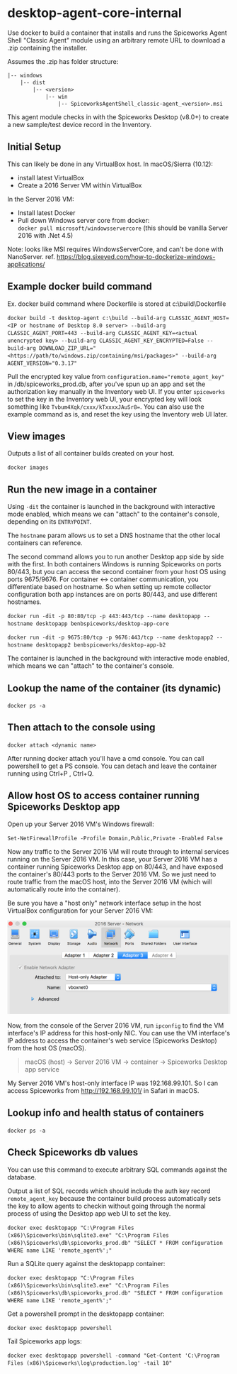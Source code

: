 # desktop-agent-core-internal

Use docker to build a container that installs and runs the Spiceworks Agent Shell "Classic Agent" module using an arbitrary remote URL to download a .zip containing the installer. 

Assumes the .zip has folder structure:

```
|-- windows
    |-- dist
        |-- <version>
            |-- win
                |-- SpiceworksAgentShell_classic-agent_<version>.msi
```

This agent module checks in with the Spiceworks Desktop (v8.0+) to create a new sample/test device record in the Inventory.

## Initial Setup
This can likely be done in any VirtualBox host. In macOS/Sierra (10.12):
  * install latest VirtualBox
  * Create a 2016 Server VM within VirtualBox

In the Server 2016 VM:
  * Install latest Docker
  * Pull down Windows server core from docker:  
  `docker pull microsoft/windowsservercore` (this should be vanilla Server 2016 with .Net 4.5)
 
Note: looks like MSI requires WindowsServerCore, and can't be done with NanoServer. 
ref. https://blog.sixeyed.com/how-to-dockerize-windows-applications/ 

## Example docker build command

Ex. docker build command where Dockerfile is stored at c:\build\Dockerfile

`docker build -t desktop-agent c:\build --build-arg CLASSIC_AGENT_HOST=<IP or hostname of Desktop 8.0 server> --build-arg CLASSIC_AGENT_PORT=443 --build-arg CLASSIC_AGENT_KEY=<actual unencrypted key> --build-arg CLASSIC_AGENT_KEY_ENCRYPTED=False --build-arg DOWNLOAD_ZIP_URL="<https://path/to/windows.zip/containing/msi/packages>" --build-arg AGENT_VERSION="0.3.17"`

Pull the encrypted key value from `configuration.name="remote_agent_key"` in /db/spiceworks_prod.db, after you've spun up an app and set the authorization key manually in the Inventory web UI. If you enter `spiceworks` to set the key in the Inventory web UI, your encrypted key will look something like `Tvbum4Xqk/cxxx/kTxxxxJAuSr8=`. You can also use the example command as is, and reset the key using the Inventory web UI later.

## View images

Outputs a list of all container builds created on your host.

`docker images`

## Run the new image in a container

Using `-dit` the container is launched in the background with interactive mode enabled, which means we can "attach" to the container's console, depending on its `ENTRYPOINT`.

The `hostname` param allows us to set a DNS hostname that the other local containers can reference. 

The second command allows you to run another Desktop app side by side with the first. In both containers Windows is running Spiceworks on ports 80/443, but you can access the second container from your host OS using ports 9675/9676. For container ↔ container communication, you differentiate based on hostname. So when setting up remote collector configuration both app instances are on ports 80/443, and use different hostnames.

`docker run -dit -p 80:80/tcp -p 443:443/tcp --name desktopapp --hostname desktopapp benbspiceworks/desktop-app-core`

`docker run -dit -p 9675:80/tcp -p 9676:443/tcp --name desktopapp2 --hostname desktopapp2 benbspiceworks/desktop-app-b2`

The container is launched in the background with interactive mode enabled, which means we can "attach" to the container's console.

## Lookup the name of the container (its dynamic)
`docker ps -a`
 
## Then attach to the console using
`docker attach <dynamic name>`
 
After running docker attach you'll have a cmd console. You can call powershell to get a PS console.
You can detach and leave the container running using Ctrl+P , Ctrl+Q.

## Allow host OS to access container running Spiceworks Desktop app

Open up your Server 2016 VM's Windows firewall:

`Set-NetFirewallProfile -Profile Domain,Public,Private -Enabled False`

Now any traffic to the Server 2016 VM will route through to internal services running on the Server 2016 VM. In this case, your Server 2016 VM has a container running Spiceworks Desktop app on 80/443, and have exposed the container's 80/443 ports to the Server 2016 VM. So we just need to route traffic from the macOS host, into the Server 2016 VM (which will automatically route into the container).

Be sure you have a "host only" network interface setup in the host VirtualBox configuration for your Server 2016 VM:

![vm-netadapter](https://github.com/benbspiceworks/desktop-app/raw/master/Screen%20Shot%202017-08-28%20at%2011.23.46%20AM.png)

Now, from the console of the Server 2016 VM, run `ipconfig` to find the VM interface's IP address for this host-only NIC.
You can use the VM interface's IP address to access the container's web service (Spiceworks Desktop) from the host OS (macOS).

  > macOS (host) → Server 2016 VM → container → Spiceworks Desktop app service

My Server 2016 VM's host-only interface IP was 192.168.99.101. So I can access Spiceworks from http://192.168.99.101/ in Safari in macOS.

## Lookup info and health status of containers

`docker ps -a`

## Check Spiceworks db values
You can use this command to execute arbitrary SQL commands against the database. 

Output a list of SQL records which should include the auth key record `remote_agent_key` because the container build process automatically sets the key to allow agents to checkin without going through the normal process of using the Desktop app web UI to set the key. 

`docker exec desktopapp "C:\Program Files (x86)\Spiceworks\bin\sqlite3.exe" "C:\Program Files (x86)\Spiceworks\db\spiceworks_prod.db" "SELECT * FROM configuration WHERE name LIKE 'remote_agent%';"`

Run a SQLite query against the desktopapp container:

`docker exec desktopapp "C:\Program Files (x86)\Spiceworks\bin\sqlite3.exe" "C:\Program Files (x86)\Spiceworks\db\spiceworks_prod.db" "SELECT * FROM configuration WHERE name LIKE 'remote_agent%';"`

Get a powershell prompt in the desktopapp container:

`docker exec desktopapp powershell`

Tail Spiceworks app logs:

`docker exec desktopapp powershell -command "Get-Content 'C:\Program Files (x86)\Spiceworks\log\production.log' -tail 10"`
